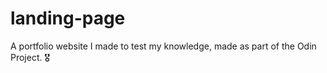 # landing-page

A portfolio website I made to test my knowledge, made as part of the Odin Project. 🎖️
